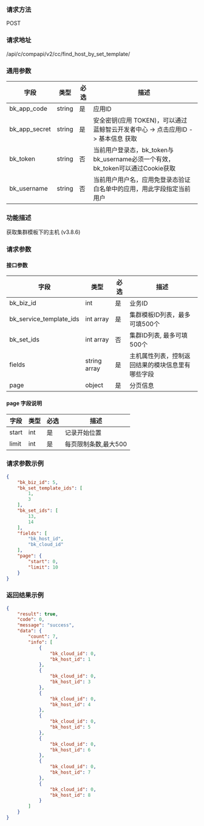 
### 请求方法

POST


### 请求地址

/api/c/compapi/v2/cc/find_host_by_set_template/


### 通用参数

| 字段 | 类型 | 必选 |  描述 |
|-----------|------------|--------|------------|
| bk_app_code  |  string    | 是 | 应用ID     |
| bk_app_secret|  string    | 是 | 安全密钥(应用 TOKEN)，可以通过 蓝鲸智云开发者中心 -> 点击应用ID -> 基本信息 获取 |
| bk_token     |  string    | 否 | 当前用户登录态，bk_token与bk_username必须一个有效，bk_token可以通过Cookie获取 |
| bk_username  |  string    | 否 | 当前用户用户名，应用免登录态验证白名单中的应用，用此字段指定当前用户 |


### 功能描述

获取集群模板下的主机 (v3.8.6)

### 请求参数



#### 接口参数

| 字段      |  类型      | 必选   |  描述      |
|-----------|------------|--------|------------|
| bk_biz_id  | int  | 是     | 业务ID |
| bk_service_template_ids  | int array  | 是     | 集群模板ID列表，最多可填500个 |
| bk_set_ids  | int array  | 否     | 集群ID列表, 最多可填500个 |
| fields  |  string array   | 是     | 主机属性列表，控制返回结果的模块信息里有哪些字段 |
| page       |  object    | 是     | 分页信息 |

#### page 字段说明

| 字段  | 类型   | 必选 | 描述                  |
| ----- | ------ | ---- | --------------------- |
| start | int    | 是   | 记录开始位置          |
| limit | int    | 是   | 每页限制条数,最大500 |

### 请求参数示例

```json
{
    "bk_biz_id": 5,
    "bk_set_template_ids": [
        1,
        3
    ],
    "bk_set_ids": [
        13,
        14
    ],
    "fields": [
        "bk_host_id",
        "bk_cloud_id"
    ],
    "page": {
        "start": 0,
        "limit": 10
    }
}
```

### 返回结果示例

```json
{
    "result": true,
    "code": 0,
    "message": "success",
    "data": {
        "count": 7,
        "info": [
            {
                "bk_cloud_id": 0,
                "bk_host_id": 1
            },
            {
                "bk_cloud_id": 0,
                "bk_host_id": 3
            },
            {
                "bk_cloud_id": 0,
                "bk_host_id": 4
            },
            {
                "bk_cloud_id": 0,
                "bk_host_id": 5
            },
            {
                "bk_cloud_id": 0,
                "bk_host_id": 6
            },
            {
                "bk_cloud_id": 0,
                "bk_host_id": 7
            },
            {
                "bk_cloud_id": 0,
                "bk_host_id": 8
            }
        ]
    }
}
```